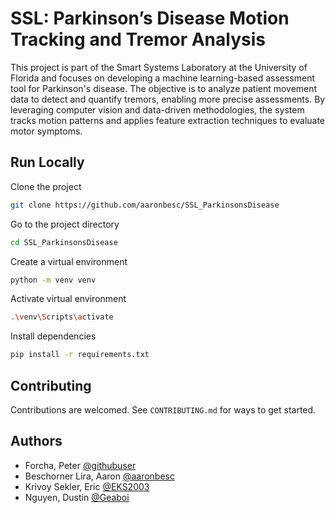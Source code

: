 
# SSL: Parkinson’s Disease Motion Tracking and Tremor Analysis

This project is part of the Smart Systems Laboratory at the University of Florida and focuses on developing a machine learning-based assessment tool for Parkinson's disease. The objective is to analyze patient movement data to detect and quantify tremors, enabling more precise assessments. By leveraging computer vision and data-driven methodologies, the system tracks motion patterns and applies feature extraction techniques to evaluate motor symptoms.

## Run Locally

Clone the project 

```bash
git clone https://github.com/aaronbesc/SSL_ParkinsonsDisease
```

Go to the project directory

```bash
cd SSL_ParkinsonsDisease
```

Create a virtual environment

```bash
python -m venv venv
```

Activate virtual environment

```bash
.\venv\Scripts\activate
```

Install dependencies

```bash
pip install -r requirements.txt
```

## Contributing

Contributions are welcomed. See `CONTRIBUTING.md` for ways to get started.

## Authors
- Forcha, Peter [@githubuser](https://github.com/xxx)
- Beschorner Lira, Aaron [@aaronbesc](https://github.com/aaronbesc)
- Krivoy Sekler, Eric [@EKS2003](https://github.com/EKS2003)
- Nguyen, Dustin [@Geaboi](https://github.com/Geaboi)


